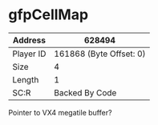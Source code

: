 #  gfpCellMap
Address   | 628494
----------|-------------
Player ID | 161868 (Byte Offset: 0)
Size 	  | 4
Length 	  | 1
SC:R      | Backed By Code

Pointer to VX4 megatile buffer?
